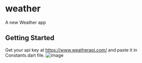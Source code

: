 # weather

A new Weather app

## Getting Started

Get your api key at https://www.weatherapi.com/ and paste it in Constants.dart file.
![image](https://user-images.githubusercontent.com/86218086/135800783-96a7dd83-5f52-4ca1-af8f-fbc3f1978397.png)

